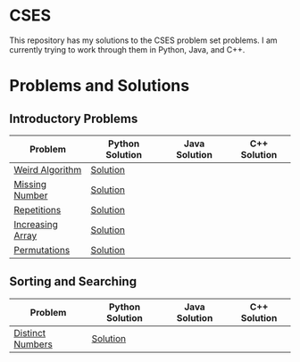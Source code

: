 # CSES 

This repository has my solutions to the CSES problem set problems. I am currently trying to work through them in Python, Java, and C++.

# Problems and Solutions

## Introductory Problems
| Problem | Python Solution | Java Solution | C++ Solution                                                               
|-|-|-|-|
| [Weird Algorithm](https://cses.fi/problemset/task/1068/) | [Solution](https://github.com/Nathan-Kimm/CSES/blob/master/Introductory-Problems/WeirdAlgorithm/solution.py)| | |
| [Missing Number](https://cses.fi/problemset/task/1083/) | [Solution](https://github.com/Nathan-Kimm/CSES/blob/master/Introductory-Problems/MissingNumber/solution.py) | | |
| [Repetitions](https://cses.fi/problemset/task/1069) | [Solution](https://github.com/Nathan-Kimm/CSES/blob/master/Introductory-Problems/Repetitions/solution.py) | | |
| [Increasing Array](https://cses.fi/problemset/task/1094) | [Solution](https://github.com/Nathan-Kimm/CSES/blob/master/Introductory-Problems/IncreasingArray/solution.py)|| |
| [Permutations](https://cses.fi/problemset/task/1070) | [Solution](https://github.com/Nathan-Kimm/CSES/blob/master/Introductory-Problems/Permutations/solution.py) | | |
## Sorting and Searching
| Problem | Python Solution | Java Solution | C++ Solution
|-|-|-|-|
| [Distinct Numbers](https://cses.fi/problemset/task/1621) | [Solution](https://github.com/Nathan-Kimm/CSES/blob/master/Sorting-and-Searching/DistinctNumbers/solution.py) | |